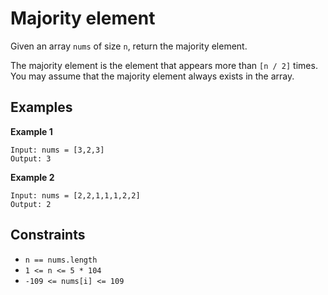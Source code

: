 # Majority element

Given an array `nums` of size `n`, return the majority element.

The majority element is the element that appears more than `[n / 2]` times. You may assume that the majority element always exists in the array.

## Examples

**Example 1**

```
Input: nums = [3,2,3]
Output: 3
```

**Example 2**

```
Input: nums = [2,2,1,1,1,2,2]
Output: 2
```

## Constraints

- `n == nums.length`
- `1 <= n <= 5 * 104`
- `-109 <= nums[i] <= 109`
